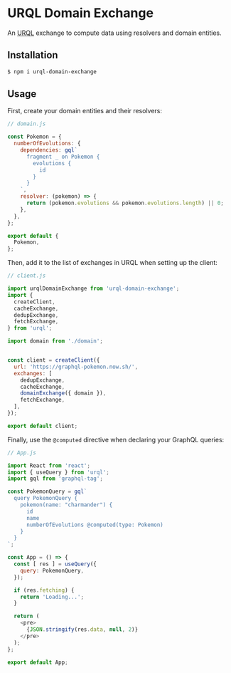 # URQL Domain Exchange

An [URQL](https://github.com/FormidableLabs/urql) exchange to compute data using resolvers and domain entities.

## Installation

```bash
$ npm i urql-domain-exchange
```

## Usage

First, create your domain entities and their resolvers:

```javascript
// domain.js

const Pokemon = {
  numberOfEvolutions: {
    dependencies: gql`
      fragment _ on Pokemon {
        evolutions {
          id
        }
      }
    `,
    resolver: (pokemon) => {
      return (pokemon.evolutions && pokemon.evolutions.length) || 0;
    },
  },
};

export default {
  Pokemon,
};
```

Then, add it to the list of exchanges in URQL when setting up the client:

```javascript
// client.js

import urqlDomainExchange from 'urql-domain-exchange';
import {
  createClient,
  cacheExchange,
  dedupExchange,
  fetchExchange,
} from 'urql';

import domain from './domain';


const client = createClient({
  url: 'https://graphql-pokemon.now.sh/',
  exchanges: [
    dedupExchange,
    cacheExchange,
    domainExchange({ domain }),
    fetchExchange,
  ],
});

export default client;
```

Finally, use the `@computed` directive when declaring your GraphQL queries:

```javascript
// App.js

import React from 'react';
import { useQuery } from 'urql';
import gql from 'graphql-tag';

const PokemonQuery = gql`
  query PokemonQuery {
    pokemon(name: "charmander") {
      id
      name
      numberOfEvolutions @computed(type: Pokemon)
    }
  }
`;

const App = () => {
  const [ res ] = useQuery({
    query: PokemonQuery,
  });

  if (res.fetching) {
    return 'Loading...';
  }

  return (
    <pre>
      {JSON.stringify(res.data, null, 2)}
    </pre>
  );
};

export default App;
```
